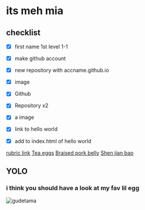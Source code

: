 # its meh mia

## checklist

- [x] first name 1st level 1-1
- [x] make github account
- [x] new repository with accname.github.io
- [x] image
- [x] Github
- [x] Repository x2
- [x] a image
- [x] link to hello world 
- [x] add to index.html of hello world


[rubric link](https://koikoiyooniverse.github.io/index.html-file/)
[Tea eggs](https://koikoiyooniverse.github.io/Tea-Eggs/)
[Braised pork belly](https://koikoiyooniverse.github.io/Braised-pork-belly/)
[Shen jian bao](https://koikoiyooniverse.github.io/Shen-jian-bao/)




## YOLO

### i think you should have a look at my fav lil egg

![gudetama](https://upload.wikimedia.org/wikipedia/en/b/b1/Gudetama_from_Sanrio.jpg)


